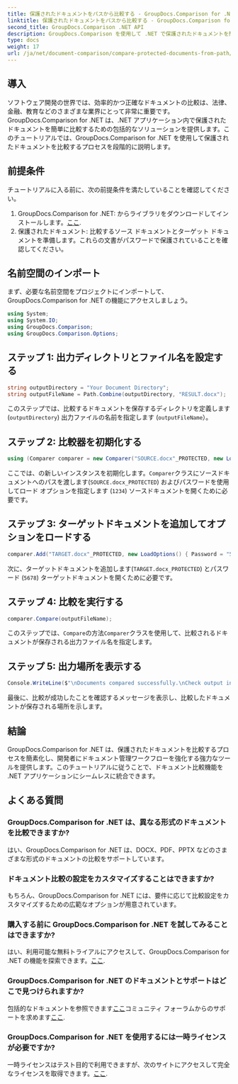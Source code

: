 ```yaml
---
title: 保護されたドキュメントをパスから比較する - GroupDocs.Comparison for .NET
linktitle: 保護されたドキュメントをパスから比較する - GroupDocs.Comparison for .NET
second_title: GroupDocs.Comparison .NET API
description: GroupDocs.Comparison を使用して .NET で保護されたドキュメントを簡単に比較し、シームレスに統合します。ドキュメント管理ワークフローを強化します。
type: docs
weight: 17
url: /ja/net/document-comparison/compare-protected-documents-from-path/
---
```

## 導入
ソフトウェア開発の世界では、効率的かつ正確なドキュメントの比較は、法律、金融、教育などのさまざまな業界にとって非常に重要です。 GroupDocs.Comparison for .NET は、.NET アプリケーション内で保護されたドキュメントを簡単に比較するための包括的なソリューションを提供します。このチュートリアルでは、GroupDocs.Comparison for .NET を使用して保護されたドキュメントを比較するプロセスを段階的に説明します。
## 前提条件
チュートリアルに入る前に、次の前提条件を満たしていることを確認してください。
1.  GroupDocs.Comparison for .NET: からライブラリをダウンロードしてインストールします。[ここ](https://releases.groupdocs.com/comparison/net/).
2. 保護されたドキュメント: 比較するソース ドキュメントとターゲット ドキュメントを準備します。これらの文書がパスワードで保護されていることを確認してください。

## 名前空間のインポート
まず、必要な名前空間をプロジェクトにインポートして、GroupDocs.Comparison for .NET の機能にアクセスしましょう。
```csharp
using System;
using System.IO;
using GroupDocs.Comparison;
using GroupDocs.Comparison.Options;
```

## ステップ 1: 出力ディレクトリとファイル名を設定する
```csharp
string outputDirectory = "Your Document Directory";
string outputFileName = Path.Combine(outputDirectory, "RESULT.docx");
```
このステップでは、比較するドキュメントを保存するディレクトリを定義します (`outputDirectory`) 出力ファイルの名前を指定します (`outputFileName`）。
## ステップ 2: 比較器を初期化する
```csharp
using (Comparer comparer = new Comparer("SOURCE.docx"_PROTECTED, new LoadOptions(){ Password = "1234" }))
```
ここでは、の新しいインスタンスを初期化します。`Comparer`クラスにソースドキュメントへのパスを渡します(`SOURCE.docx_PROTECTED`) およびパスワードを使用してロード オプションを指定します (`1234`) ソースドキュメントを開くために必要です。
## ステップ 3: ターゲットドキュメントを追加してオプションをロードする
```csharp
comparer.Add("TARGET.docx"_PROTECTED, new LoadOptions() { Password = "5678" });
```
次に、ターゲットドキュメントを追加します(`TARGET.docx_PROTECTED`) とパスワード (`5678`) ターゲットドキュメントを開くために必要です。
## ステップ 4: 比較を実行する
```csharp
comparer.Compare(outputFileName);
```
このステップでは、`Compare`の方法`Comparer`クラスを使用して、比較されるドキュメントが保存される出力ファイル名を指定します。
## ステップ 5: 出力場所を表示する
```csharp
Console.WriteLine($"\nDocuments compared successfully.\nCheck output in {Directory.GetCurrentDirectory()}.");
```
最後に、比較が成功したことを確認するメッセージを表示し、比較したドキュメントが保存される場所を示します。

## 結論
GroupDocs.Comparison for .NET は、保護されたドキュメントを比較するプロセスを簡素化し、開発者にドキュメント管理ワークフローを強化する強力なツールを提供します。このチュートリアルに従うことで、ドキュメント比較機能を .NET アプリケーションにシームレスに統合できます。
## よくある質問
### GroupDocs.Comparison for .NET は、異なる形式のドキュメントを比較できますか?
はい、GroupDocs.Comparison for .NET は、DOCX、PDF、PPTX などのさまざまな形式のドキュメントの比較をサポートしています。
### ドキュメント比較の設定をカスタマイズすることはできますか?
もちろん、GroupDocs.Comparison for .NET には、要件に応じて比較設定をカスタマイズするための広範なオプションが用意されています。
### 購入する前に GroupDocs.Comparison for .NET を試してみることはできますか?
はい、利用可能な無料トライアルにアクセスして、GroupDocs.Comparison for .NET の機能を探索できます。[ここ](https://releases.groupdocs.com/).
### GroupDocs.Comparison for .NET のドキュメントとサポートはどこで見つけられますか?
包括的なドキュメントを参照できます[ここ](https://reference.groupdocs.com/comparison/net/)コミュニティ フォーラムからのサポートを求めます[ここ](https://forum.groupdocs.com/c/comparison/12).
### GroupDocs.Comparison for .NET を使用するには一時ライセンスが必要ですか?
一時ライセンスはテスト目的で利用できますが、次のサイトにアクセスして完全なライセンスを取得できます。[ここ](https://purchase.groupdocs.com/buy).